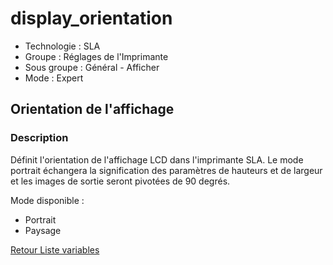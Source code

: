 # display_orientation

* Technologie : SLA
* Groupe : Réglages de l'Imprimante
* Sous groupe : Général - Afficher
* Mode : Expert

## Orientation de l'affichage

### Description

Définit l'orientation de l'affichage LCD dans l'imprimante SLA.
Le mode portrait échangera la signification des paramètres de hauteurs et de largeur et les images de sortie seront pivotées de 90 degrés.

Mode disponible :
- Portrait
- Paysage

[Retour Liste variables](variable_list.md)